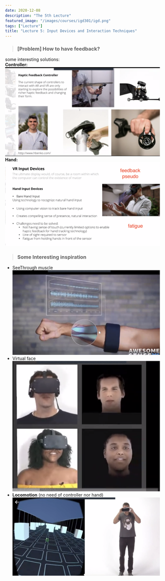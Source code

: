 ```yaml
---
date: 2020-12-08
description: "The 5th Lecture"
featured_image: "/images/courses/igd301/igd.png"
tags: ["Lecture"]
title: "Lecture 5: Input Devices and Interaction Techniques"
---
```


>### [Problem] How to have feedback?   
some interesting solutions:  
**Controller:**
![haptic](/images/courses/igd301/L5/haptic.png)  
**Hand:**
![hand](/images/courses/igd301/L5/hand.png)  

>### Some Interesting inspiration
- SeeThrough muscle
![muscle](/images/courses/igd301/L5/muscle.png)  
- Virtual face
![face](/images/courses/igd301/L5/face.png)  
- **Locomotion** (no need of controller nor hand)
![movetech](/images/courses/igd301/L5/movetech.png)  



